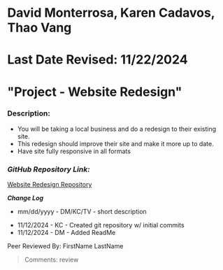 # David Monterrosa, Karen Cadavos, Thao Vang
# Last Date Revised: 11/22/2024
# "Project - Website Redesign"
### Description:
- You will be taking a local business and do a redesign to their existing site.
- This redesign should improve their site and make it more up to date. 
- Have site fully responsive in all formats

### _GitHub Repository Link:_
[Website Redesign Repository]()

***Change Log***
+ mm/dd/yyyy - DM/KC/TV - short description
- 11/12/2024 - KC - Created git repository w/ initial commits
- 11/12/2024 - DM - Added ReadMe

Peer Reviewed By: FirstName LastName
> Comments: review
